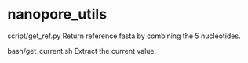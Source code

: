 # nanopore_utils

script/get_ref.py
  Return reference fasta by combining the 5 nucleotides.

bash/get_current.sh
  Extract the current value.

